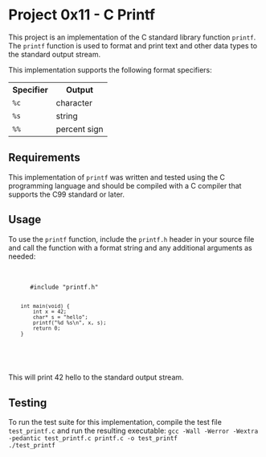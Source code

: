 
  <body>
    <h1>Project 0x11 - C Printf</h1>
    <p>
      This project is an implementation of the C standard library function
      <code>printf</code>. The <code>printf</code> function is used to format
      and print text and other data types to the standard output stream.
    </p>
	<p>
      This implementation supports the following format specifiers:
    </p>
	    <table>
      <tr>
        <th>Specifier</th>
        <th>Output</th>
      </tr>
      <tr>
        <td><code>%c</code></td>
        <td>character</td>
      </tr>
      <tr>
        <td><code>%s</code></td>
        <td>string</td>
      </tr>
      <tr>
        <td><code>%%</code></td>
        <td>percent sign</td>
      </tr>
    </table>
	<h2>Requirements</h2>
	<p>
      This implementation of <code>printf</code> was written and tested using
      the C programming language and should be compiled with a C compiler that
      supports the C99 standard or later.
	</p>
	<h2>Usage</h2>
	<p>
      To use the <code>printf</code> function, include the <code>printf.h</code> header in your source file and call the function with a format string and any additional arguments as needed:
	<pre>  
	  <code>
	  #include "printf.h"

        int main(void) {
            int x = 42;
            char* s = "hello";
            printf("%d %s\n", x, s);
            return 0;
        }
</code>
	</pre>
	  This will print 42 hello to the standard output stream.
	</p>
	<h2>Testing</h2>
	<p>
      To run the test suite for this implementation, compile the test file <code>test_printf.c</code> and run the resulting executable:
	  <code>gcc -Wall -Werror -Wextra -pedantic test_printf.c printf.c -o test_printf
./test_printf</code>
	</p>
